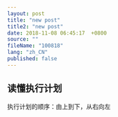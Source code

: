 ```yaml
---
layout: post
title: "new post"
title2: "new post"
date: 2018-11-08 06:45:17  +0800
source: ""
fileName: "100818"
lang: "zh_CN"
published: false
---
```


## 读懂执行计划

执行计划的顺序：由上到下，从右向左
